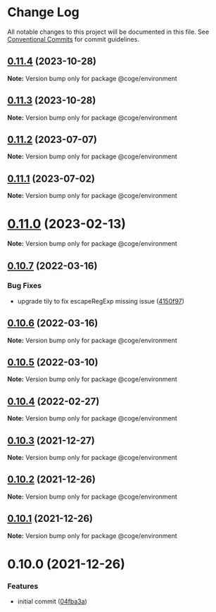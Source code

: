 # Change Log

All notable changes to this project will be documented in this file.
See [Conventional Commits](https://conventionalcommits.org) for commit guidelines.

## [0.11.4](https://github.com/cogejs/coge/compare/@coge/environment@0.11.3...@coge/environment@0.11.4) (2023-10-28)

**Note:** Version bump only for package @coge/environment





## [0.11.3](https://github.com/cogejs/coge/compare/@coge/environment@0.11.2...@coge/environment@0.11.3) (2023-10-28)

**Note:** Version bump only for package @coge/environment





## [0.11.2](https://github.com/cogejs/coge/compare/@coge/environment@0.11.1...@coge/environment@0.11.2) (2023-07-07)

**Note:** Version bump only for package @coge/environment





## [0.11.1](https://github.com/cogejs/coge/compare/@coge/environment@0.11.0...@coge/environment@0.11.1) (2023-07-02)

**Note:** Version bump only for package @coge/environment





# [0.11.0](https://github.com/cogejs/coge/compare/@coge/environment@0.10.7...@coge/environment@0.11.0) (2023-02-13)

**Note:** Version bump only for package @coge/environment





## [0.10.7](https://github.com/cogejs/coge/compare/@coge/environment@0.10.6...@coge/environment@0.10.7) (2022-03-16)


### Bug Fixes

* upgrade tily to fix escapeRegExp missing issue ([4150f97](https://github.com/cogejs/coge/commit/4150f971b7c602cd6c25794373701dd500bc7535))





## [0.10.6](https://github.com/cogejs/coge/compare/@coge/environment@0.10.5...@coge/environment@0.10.6) (2022-03-16)

**Note:** Version bump only for package @coge/environment





## [0.10.5](https://github.com/cogejs/coge/compare/@coge/environment@0.10.4...@coge/environment@0.10.5) (2022-03-10)

**Note:** Version bump only for package @coge/environment





## [0.10.4](https://github.com/cogejs/coge/compare/@coge/environment@0.10.3...@coge/environment@0.10.4) (2022-02-27)

**Note:** Version bump only for package @coge/environment





## [0.10.3](https://github.com/cogejs/coge/compare/@coge/environment@0.10.2...@coge/environment@0.10.3) (2021-12-27)

**Note:** Version bump only for package @coge/environment





## [0.10.2](https://github.com/cogejs/coge/compare/@coge/environment@0.10.1...@coge/environment@0.10.2) (2021-12-26)

**Note:** Version bump only for package @coge/environment





## [0.10.1](https://github.com/cogejs/coge/compare/@coge/environment@0.10.0...@coge/environment@0.10.1) (2021-12-26)

**Note:** Version bump only for package @coge/environment





# 0.10.0 (2021-12-26)


### Features

* initial commit ([04fba3a](https://github.com/cogejs/coge/commit/04fba3a3f5c8c7544243aeffbf933bb0dc4330b6))
